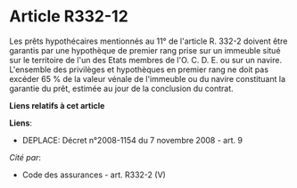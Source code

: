 # Article R332-12

Les prêts hypothécaires mentionnés au 11° de l'article R. 332-2 doivent être garantis par une hypothèque de premier rang
prise sur un immeuble situé sur le territoire de l'un des Etats membres de l'O. C. D. E. ou sur un navire. L'ensemble des
privilèges et hypothèques en premier rang ne doit pas excéder 65 % de la valeur vénale de l'immeuble ou du navire constituant
la garantie du prêt, estimée au jour de la conclusion du contrat.

**Liens relatifs à cet article**

**Liens**:

  - DEPLACE: Décret n°2008-1154 du 7 novembre 2008 - art. 9

_Cité par_:

  - Code des assurances - art. R332-2 (V)
